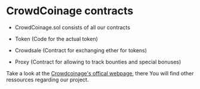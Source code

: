 # CrowdCoinage contracts

- CrowdCoinage.sol consists of all our contracts

- Token (Code for the actual token)
- Crowdsale (Contract for exchanging ether for tokens)
- Proxy (Contract for allowing to track bounties and special bonuses)

Take a look at the [Crowdcoinage's offical webpage](http://www.crowdcoinage.com/), there You will find other ressources regarding our project.
